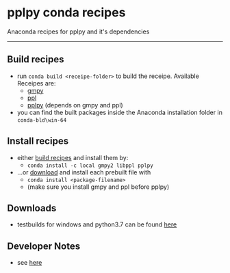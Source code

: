 # pplpy conda recipes

Anaconda recipes for pplpy and it's dependencies

----

## Build recipes

* run `conda build <receipe-folder>` to build the receipe. Available Receipes are:
    * [gmpy](gmpy/)
    * [ppl](ppl/)
    * [pplpy](pplpy/) (depends on gmpy and ppl)
* you can find the built packages inside the Anaconda installation folder in `conda-bld\win-64`

## Install recipes

* either [build recipes](#build-recipes) and install them by:
    * `conda install -c local gmpy2 libppl pplpy`
*  …or [download](#downloads) and install each prebuilt file with
    * `conda install <package-filename>`
    * (make sure you install gmpy and ppl before pplpy)

## Downloads

* testbuilds for windows and python3.7 can be found [here](https://the-cake-is-a-lie.net/nextcloud/index.php/s/fBfoHdtj5pYwNEd)

## Developer Notes

* see [here](developer_notes.md)  

